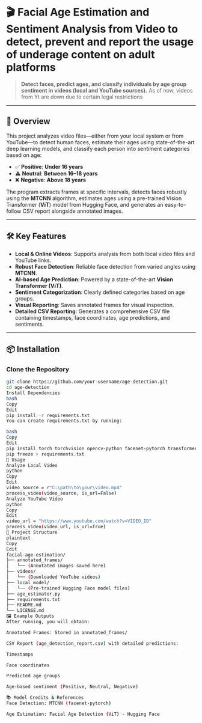 # 🎬 Facial Age Estimation and Sentiment Analysis from Video to detect, prevent and report the usage of underage content on adult platforms

> **Detect faces, predict ages, and classify individuals by age group sentiment in videos (local and YouTube sources).**
> As of now, videos from Yt are down due to certain legal restrictions

---

## 🚀 Overview

This project analyzes video files—either from your local system or from YouTube—to detect human faces, estimate their ages using state-of-the-art deep learning models, and classify each person into sentiment categories based on age:

- ✅ **Positive**: **Under 16 years**
- ⚠️ **Neutral**: **Between 16–18 years**
- ❌ **Negative**: **Above 18 years**

The program extracts frames at specific intervals, detects faces robustly using the **MTCNN** algorithm, estimates ages using a pre-trained Vision Transformer (**ViT**) model from Hugging Face, and generates an easy-to-follow CSV report alongside annotated images.

---

## 🛠️ Key Features

- **Local & Online Videos**: Supports analysis from both local video files and YouTube links.
- **Robust Face Detection**: Reliable face detection from varied angles using **MTCNN**.
- **AI-based Age Prediction**: Powered by a state-of-the-art **Vision Transformer (ViT)**.
- **Sentiment Categorization**: Clearly defined categories based on age groups.
- **Visual Reporting**: Saves annotated frames for visual inspection.
- **Detailed CSV Reporting**: Generates a comprehensive CSV file containing timestamps, face coordinates, age predictions, and sentiments.

---

## 📦 Installation

### Clone the Repository

```bash
git clone https://github.com/your-username/age-detection.git
cd age-detection
Install Dependencies
bash
Copy
Edit
pip install -r requirements.txt
You can create requirements.txt by running:

bash
Copy
Edit
pip install torch torchvision opencv-python facenet-pytorch transformers pytube huggingface_hub numpy pillow
pip freeze > requirements.txt
🎯 Usage
Analyze Local Video
python
Copy
Edit
video_source = r"C:\path\to\your\video.mp4"
process_video(video_source, is_url=False)
Analyze YouTube Video
python
Copy
Edit
video_url = "https://www.youtube.com/watch?v=VIDEO_ID"
process_video(video_url, is_url=True)
📁 Project Structure
plaintext
Copy
Edit
facial-age-estimation/
├── annotated_frames/
│   └── (Annotated images saved here)
├── videos/
│   └── (Downloaded YouTube videos)
├── local_model/
│   └── (Pre-trained Hugging Face model files)
├── age_estimator.py
├── requirements.txt
├── README.md
└── LICENSE.md
🖼️ Example Outputs
After running, you will obtain:

Annotated Frames: Stored in annotated_frames/

CSV Report (age_detection_report.csv) with detailed predictions:

Timestamps

Face coordinates

Predicted age groups

Age-based sentiment (Positive, Neutral, Negative)

📚 Model Credits & References
Face Detection: MTCNN (facenet-pytorch)

Age Estimation: Facial Age Detection (ViT) - Hugging Face

